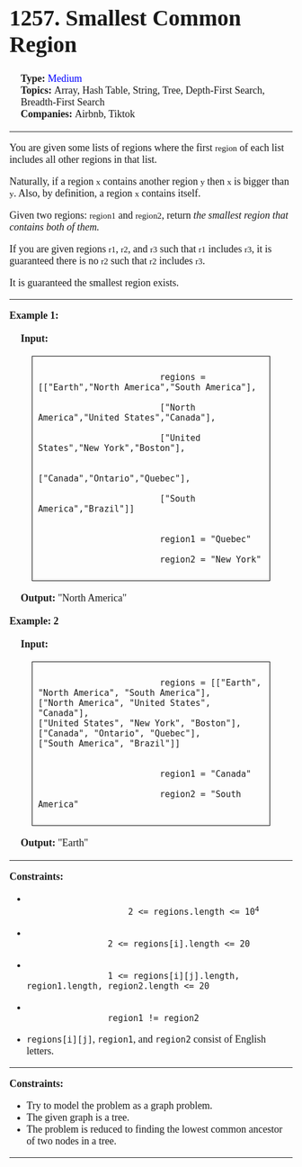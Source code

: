 <div style = "font-family: times; font-size: 18px">
    <div>
        <h1 style = "font-size: 40px"> 
            1257. Smallest Common Region 
        </h1>
    </div>
    <div style = "margin: 20px">
        <div>
            <b>Type: </b>
            <span style = "color: blue"> Medium </span> 
        </div>
        <div>
            <b> Topics: </b>
            <span>
                Array, Hash Table, String, Tree, Depth-First Search, Breadth-First Search
            </span>
        </div>
        <div>
            <b> Companies: </b>
            <span> Airbnb, Tiktok </span>
        </div>
    </div><hr>
    <div>
        <p>
            You are given some lists of regions where the first <code style = "font-family: times">region</code> of each list includes all other regions in that list.
        </p>
        <p>
            Naturally, if a region <code style = "font-family: times">x</code> contains another region <code style = "font-family: times">y</code> then <code style = "font-family: times">x</code> is bigger than <code style = "font-family: times">y</code>. Also, by definition, a region <code style = "font-family: times">x</code> contains itself.
        </p>
        <p>
            Given two regions: <code style = "font-family: times">region1</code> and <code style = "font-family: times">region2</code>, return <i>the smallest region that contains both of them.</i>
        </p>
        <p>
            If you are given regions <code style = "font-family: times">r1</code>, <code style = "font-family: times">r2</code>, and <code style = "font-family: times">r3</code> such that <code style = "font-family: times">r1</code> includes <code style = "font-family: times">r3</code>, it is guaranteed there is no <code style = "font-family: times">r2</code> such that <code style = "font-family: times">r2</code> includes <code style = "font-family: times">r3</code>.
        </p>
        <p>
            It is guaranteed the smallest region exists.
        </p>
    </div><hr>
    <div>
        <div>
            <b> Example 1:</b>
            <div style = "margin: 20px">
                <b>Input:</b>
                <div style = "margin: 20px; border: 1px solid black; padding: 10px">
                    <code style = "font-size: 15px">
                        regions = [["Earth","North America","South America"],<br>
                        ["North America","United States","Canada"],<br>
                        ["United States","New York","Boston"],<br>
                        ["Canada","Ontario","Quebec"],<br>
                        ["South America","Brazil"]]<br><br>
                        region1 = "Quebec"<br>
                        region2 = "New York"
                    </code>
                </div>
                <b>Output:</b> "North America"<br>
            </div>
        </div>
        <div>
            <b> Example: 2 </b>
            <div style = "margin: 20px">
                <b>Input:</b>
                <div style = "margin: 20px; border: 1px solid black; padding: 10px">
                    <code style = "font-size: 15px">
                        regions = [["Earth", "North America", "South America"],<br>["North America", "United States", "Canada"],<br>["United States", "New York", "Boston"],<br>["Canada", "Ontario", "Quebec"],<br>["South America", "Brazil"]]<br><br>
                        region1 = "Canada"<br>
                        region2 = "South America"
                    </code>
                </div>
                <b>Output: </b> "Earth"
            </div>
        </div>
    </div><hr>
    <div>
        <b>Constraints:</b>
        <ul>
            <li>
                <code style = "font-size: 15px">
                    2 <= regions.length <= 10<sup>4</sup>
                </code>
            </li>
        <li>
            <code style = "font-size: 15px">
                2 <= regions[i].length <= 20
            </code>
        </li>
        <li>
            <code style = "font-size: 15px">
                1 <= regions[i][j].length, region1.length, region2.length <= 20
            </code>
        </li>
        <li>
            <code style = "font-size: 15px">
                region1 != region2
            </code>
        </li>
        <li>
            <code style = "font-size: 15px">regions[i][j]</code>, <code style = "font-size: 15px">region1</code>, and <code style = "font-size: 15px">region2</code> consist of English letters.
        </li>
        </ul>
    </div><hr>
    <div>
        <b>Constraints:</b>
        <ul>
            <li> 
                Try to model the problem as a graph problem. 
            </li>
            <li> The given graph is a tree. </li>
            <li> 
                The problem is reduced to finding the lowest common ancestor of two nodes in a tree. 
            </li>
        </ul>
    </div><hr>
</div>